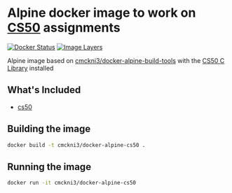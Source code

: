 # Alpine docker image to work on [CS50](https://cs50.harvard.edu) assignments

[![Docker Status](https://img.shields.io/badge/docker-ready-blue.svg)](https://registry.hub.docker.com/u/cmckni3/docker-alpine-cs50)
[![Image Layers](https://badge.imagelayers.io/cmckni3/docker-alpine-cs50.svg)](https://imagelayers.io/?images=cmckni3/docker-alpine-cs50:latest 'Get your own badge on imagelayers.io')

Alpine image based on [cmckni3/docker-alpine-build-tools](https://github.com/cmckni3/docker-alpine-build-tools) with the [CS50 C Library](https://cs50.harvard.edu) installed

## What's Included

* [cs50](https://manual.cs50.net/library)

## Building the image

```sh
docker build -t cmckni3/docker-alpine-cs50 .
```

## Running the image

```sh
docker run -it cmckni3/docker-alpine-cs50
```
